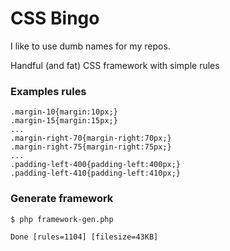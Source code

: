# CSS Bingo

I like to use dumb names for my repos.

Handful (and fat) CSS framework with simple rules

### Examples rules

	.margin-10{margin:10px;}
	.margin-15{margin:15px;}
	...
	.margin-right-70{margin-right:70px;}
	.margin-right-75{margin-right:75px;}
	...
	.padding-left-400{padding-left:400px;}
	.padding-left-410{padding-left:410px;}

### Generate framework

	$ php framework-gen.php
	
	Done [rules=1104] [filesize=43KB]
